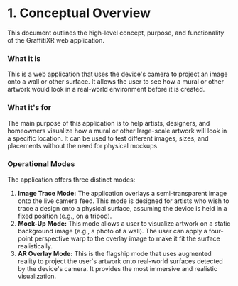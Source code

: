 # 1. Conceptual Overview

This document outlines the high-level concept, purpose, and functionality of the GraffitiXR web application.

### **What it is**
This is a web application that uses the device's camera to project an image onto a wall or other surface. It allows the user to see how a mural or other artwork would look in a real-world environment before it is created.

### **What it's for**
The main purpose of this application is to help artists, designers, and homeowners visualize how a mural or other large-scale artwork will look in a specific location. It can be used to test different images, sizes, and placements without the need for physical mockups.

### **Operational Modes**
The application offers three distinct modes:

1.  **Image Trace Mode:** The application overlays a semi-transparent image onto the live camera feed. This mode is designed for artists who wish to trace a design onto a physical surface, assuming the device is held in a fixed position (e.g., on a tripod).
2.  **Mock-Up Mode:** This mode allows a user to visualize artwork on a static background image (e.g., a photo of a wall). The user can apply a four-point perspective warp to the overlay image to make it fit the surface realistically.
3.  **AR Overlay Mode:** This is the flagship mode that uses augmented reality to project the user's artwork onto real-world surfaces detected by the device's camera. It provides the most immersive and realistic visualization.